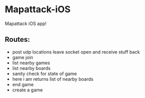 Mapattack-iOS
=============

Mapattack iOS app!

## Routes:

* post udp locations
  leave socket open and receive stuff back
* game join
* list nearby games
* list nearby boards
* sanity check for state of game
* here i am
  returns list of nearby boards
* end game
* create a game
